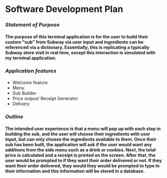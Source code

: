 # **Software Development Plan**



### **_Statement of Purpose_**

#### The purpose of this terminal application is for the user to build their custom "sub" from Subway via user input and ingredients can be referenced via a dictionary. Essentially, this is replicating a typically Subway store visit in real time, except this interaction is simulated with my terminal application.

### **_Application features_**

#### 
* Welcome feature
* Menu 
* Sub Builder
* Price output/ Receipt Generator
* Delivery


### **_Outline_**
#### The intended user experience is that a menu will pop up with each step in building the sub, and the user will choose their ingredients with user input, but can only choose the ingredients available to them. Once their sub has been built, the application will ask if the user would want any additions from the side menu such as a drink or cookies. Next, the total price is calculated and a receipt is printed on the screen. After that, the user would be prompted to if they want their order delivered or not. If they want their order delivered, they would they would be prompted to type in their information and this information will be stored in a database.



 
